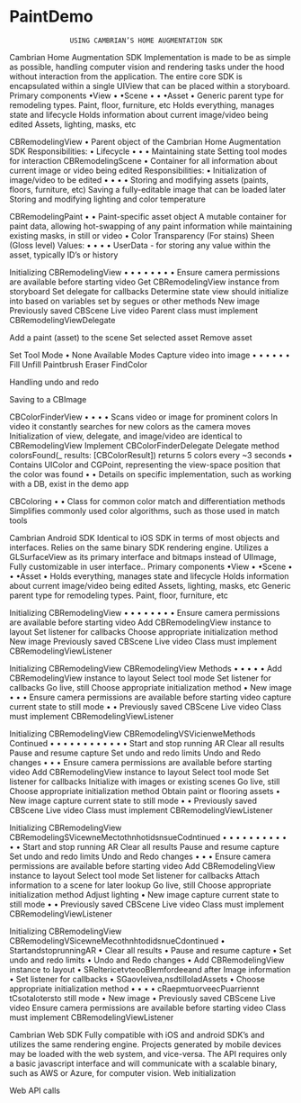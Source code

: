 # PaintDemo

                   USING CAMBRIAN’S HOME AUGMENTATION SDK

 Cambrian Home Augmentation SDK
Implementation is made to be as simple as possible, handling computer vision and rendering tasks under the hood without interaction from the application. The entire core SDK is encapsulated within a single UIView that can be placed within a storyboard.
Primary components
•View
•
•Scene
• •
•Asset
  •
Generic parent type for remodeling types. Paint, floor, furniture, etc
Holds everything, manages state and lifecycle
Holds information about current image/video being edited Assets, lighting, masks, etc

 CBRemodelingView
•
 Parent object of the Cambrian Home Augmentation SDK Responsibilities:
•
Lifecycle
• • •
Maintaining state
Setting tool modes for interaction
CBRemodelingScene
•
 Container for all information about current image or video being edited Responsibilities:
•
Initialization of image/video to be edited
• • • •
Storing and modifying assets (paints, floors, furniture, etc) Saving a fully-editable image that can be loaded later Storing and modifying lighting and color temperature

 CBRemodelingPaint
•
•
 Paint-specific asset object
A mutable container for paint data, allowing hot-swapping of any paint information while maintaining existing masks, in still or video
•
Color
Transparency (For stains) Sheen (Gloss level)
Values:
• • • •
UserData - for storing any value within the asset, typically ID’s or history

 Initializing CBRemodelingView
• • •
•
•
  • •
•
Ensure camera permissions are available before starting video
Get CBRemodelingView instance from storyboard Set delegate for callbacks
Determine state view should initialize into based on variables set by segues or other methods
New image
Previously saved CBScene Live video
Parent class must implement CBRemodelingViewDelegate

 Add a paint (asset) to the scene
  Set selected asset
  Remove asset
  
 Set Tool Mode
•
None
Available Modes
  Capture video into image
• • • • • •
Fill
Unfill Paintbrush Eraser FindColor
  
 Handling undo and redo
 
 Saving to a CBImage
  
 CBColorFinderView
 •
•
•
•
Scans video or image for prominent colors
In video it constantly searches for new colors as the camera moves
Initialization of view, delegate, and image/video are identical to CBRemodelingView
Implement CBColorFinderDelegate
Delegate method colorsFound(_ results: [CBColorResult]) returns 5 colors every ~3 seconds
•
Contains UIColor and CGPoint, representing the view-space position that the color was found
•
•
Details on specific implementation, such as working with a DB, exist in the demo app
  
 CBColoring
 • •
Class for common color match and differentiation methods
Simplifies commonly used color algorithms, such as those used in match tools
 
 Cambrian Android SDK
Identical to iOS SDK in terms of most objects and interfaces. Relies on the same binary SDK rendering engine. Utilizes a GLSurfaceView as its primary interface and bitmaps instead of UIImage, Fully customizable in user interface..
Primary components
•View
•
•Scene
• •
•Asset
•
  Holds everything, manages state and lifecycle
Holds information about current image/video being edited Assets, lighting, masks, etc
Generic parent type for remodeling types. Paint, floor, furniture, etc

 Initializing CBRemodelingView
• • •
•
•
 • •
•
Ensure camera permissions are available before starting video
Add CBRemodelingView instance to layout Set listener for callbacks
Choose appropriate initialization method
New image
Previously saved CBScene Live video
Class must implement CBRemodelingViewListener

 Initializing CBRemodelingView CBRemodelingView Methods
•
• •
• •
 Add CBRemodelingView instance to layout
Select tool mode
Set listener for callbacks
Go live, still
Choose appropriate initialization method
•
New image
• •
•
Ensure camera permissions are available before starting video
capture current state to still mode
•
•
Previously saved CBScene Live video
Class must implement CBRemodelingViewListener

 Initializing CBRemodelingView CBRemodelingVSVicienweMethods Continued
•
•
• •
•
• •
   • • • • •
Start and stop running AR Clear all results
Pause and resume capture Set undo and redo limits Undo and Redo changes
• •
•
Ensure camera permissions are available before starting video
Add CBRemodelingView instance to layout
Select tool mode
Set listener for callbacks
Initialize with images or existing scenes
Go live, still
Choose appropriate initialization method Obtain paint or flooring assets
•
New image
capture current state to still mode
•
•
Previously saved CBScene Live video
Class must implement CBRemodelingViewListener

 Initializing CBRemodelingView CBRemodelingSVicewneMectothnhotidsnsueCodntinued
•
•
• •
•
• •
   • • • • •
Start and stop running AR Clear all results
Pause and resume capture Set undo and redo limits Undo and Redo changes
• •
•
Ensure camera permissions are available before starting video
Add CBRemodelingView instance to layout
Select tool mode
Set listener for callbacks
Attach information to a scene for later lookup
Go live, still
Choose appropriate initialization method Adjust lighting
•
New image
capture current state to still mode
•
•
Previously saved CBScene Live video
Class must implement CBRemodelingViewListener

 Initializing CBRemodelingView CBRemodelingVSicewneMecothnhtodidsnueCdontinued
• StartandstoprunningAR • Clear all results
• Pause and resume capture • Set undo and redo limits
• Undo and Redo changes
• Add CBRemodelingView instance to layout
• SReltericetvteooBlemfordeeand after Image information • Set listener for callbacks
• SGaovleivea,nsdtilloladAssets
• Choose appropriate initialization method
•
• •
•
cRaepmtuorveecPuarriennt tCsotalotersto still mode • New image
• Previously saved CBScene
Live video
Ensure camera permissions are available before starting video Class must implement CBRemodelingViewListener

 Cambrian Web SDK
Fully compatible with iOS and android SDK’s and utilizes the same rendering engine. Projects generated by mobile devices may be loaded with the web system, and vice-versa. The API requires only a basic javascript interface and will communicate with a scalable binary, such as AWS or Azure, for computer vision.
 Web initialization
  
 Web API calls
 

